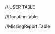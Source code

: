 // USER TABLE

<!-- CREATE TABLE `User` (
  `id` int(11) NOT NULL AUTO_INCREMENT,
  `name` varchar(255) NOT NULL,
  `address` varchar(255) NOT NULL,
  `emailAddress` varchar(255) NOT NULL,
  `phoneNumber` varchar(255) NOT NULL,
  `password` varchar(255) NOT NULL,
  `createdAt` datetime NOT NULL DEFAULT CURRENT_TIMESTAMP,
  PRIMARY KEY (`id`)
) ENGINE=InnoDB -->

//Donation table

<!-- CREATE TABLE `Donation` (
`id` int(11) NOT NULL AUTO_INCREMENT,
`name` varchar(255) NOT NULL,
`address` varchar(255) NOT NULL,
`phoneNumber` varchar(255) NOT NULL,
`emailAddress` varchar(255) NOT NULL,
`weight` int(11) NOT NULL,
`age`int(11) NOT NULL,
`donationType` enum('Food','Cloth','Books') NOT NULL,
PRIMARY KEY (`id`)
) ENGINE=InnoDB -->

//MissingReport Table

<!-- CREATE TABLE `MissingReport` (
  `id` int(11) NOT NULL AUTO_INCREMENT,
  `reporterName` varchar(255) NOT NULL,
  `childLastSeenAddress` varchar(255) NOT NULL,
  `childLastSeenTime` datetime NOT NULL,
  `childAge` int(11) NOT NULL,
  `remarks` varchar(255) NOT NULL,
  `reporterId` int(11) NOT NULL,
  `reporter` int(11) NOT NULL,
   PRIMARY KEY (`id`),
   FOREIGN KEY (`reporterId`) REFERENCES `User` (`id`)

) ENGINE=InnoDB  -->
